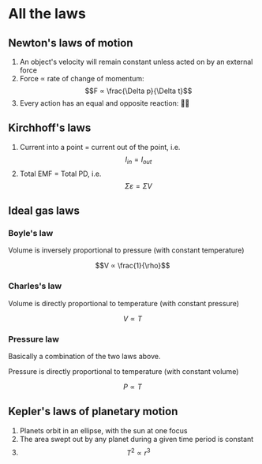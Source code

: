# All the laws

## Newton's laws of motion

1. An object's velocity will remain constant unless acted on by an external force
2. Force ∝ rate of change of momentum: $$F ∝ \frac{\Delta p}{\Delta t}$$
3. Every action has an equal and opposite reaction: 🤜🤛

## Kirchhoff's laws

1. Current into a point = current out of the point, i.e. $$I_{in} = I_{out}$$
2. Total EMF = Total PD, i.e. $$\Sigma\varepsilon = \Sigma V$$

## Ideal gas laws

### Boyle's law

Volume is inversely proportional to pressure (with constant temperature)

$$V ∝ \frac{1}{\rho}$$

### Charles's law

Volume is directly proportional to temperature (with constant pressure)

$$V ∝ T$$

### Pressure law

Basically a combination of the two laws above.

Pressure is directly proportional to temperature (with constant volume)

$$P ∝ T$$

## Kepler's laws of planetary motion

1. Planets orbit in an ellipse, with the sun at one focus
2. The area swept out by any planet during a given time period is constant
3. $$T^2 ∝ r^3$$
